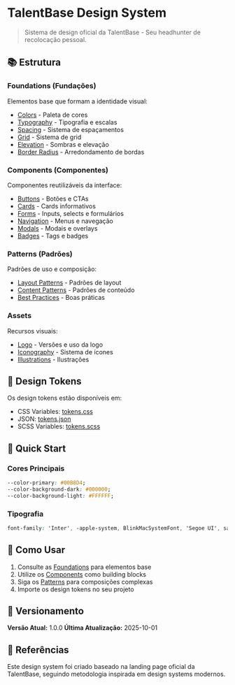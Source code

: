 # TalentBase Design System

> Sistema de design oficial da TalentBase - Seu headhunter de recolocação pessoal.

## 📚 Estrutura

### Foundations (Fundações)
Elementos base que formam a identidade visual:
- [Colors](./foundations/colors.md) - Paleta de cores
- [Typography](./foundations/typography.md) - Tipografia e escalas
- [Spacing](./foundations/spacing.md) - Sistema de espaçamentos
- [Grid](./foundations/grid.md) - Sistema de grid
- [Elevation](./foundations/elevation.md) - Sombras e elevação
- [Border Radius](./foundations/border-radius.md) - Arredondamento de bordas

### Components (Componentes)
Componentes reutilizáveis da interface:
- [Buttons](./components/buttons.md) - Botões e CTAs
- [Cards](./components/cards.md) - Cards informativos
- [Forms](./components/forms.md) - Inputs, selects e formulários
- [Navigation](./components/navigation.md) - Menus e navegação
- [Modals](./components/modals.md) - Modais e overlays
- [Badges](./components/badges.md) - Tags e badges

### Patterns (Padrões)
Padrões de uso e composição:
- [Layout Patterns](./patterns/layouts.md) - Padrões de layout
- [Content Patterns](./patterns/content.md) - Padrões de conteúdo
- [Best Practices](./patterns/best-practices.md) - Boas práticas

### Assets
Recursos visuais:
- [Logo](./assets/logo.md) - Versões e uso da logo
- [Iconography](./assets/iconography.md) - Sistema de ícones
- [Illustrations](./assets/illustrations.md) - Ilustrações

## 🎨 Design Tokens

Os design tokens estão disponíveis em:
- CSS Variables: [tokens.css](./tokens/tokens.css)
- JSON: [tokens.json](./tokens/tokens.json)
- SCSS Variables: [tokens.scss](./tokens/tokens.scss)

## 🚀 Quick Start

### Cores Principais
```css
--color-primary: #00B8D4;
--color-background-dark: #000000;
--color-background-light: #FFFFFF;
```

### Tipografia
```css
font-family: 'Inter', -apple-system, BlinkMacSystemFont, 'Segoe UI', sans-serif;
```

## 📖 Como Usar

1. Consulte as [Foundations](./foundations/) para elementos base
2. Utilize os [Components](./components/) como building blocks
3. Siga os [Patterns](./patterns/) para composições complexas
4. Importe os design tokens no seu projeto

## 🔄 Versionamento

**Versão Atual:** 1.0.0
**Última Atualização:** 2025-10-01

## 📝 Referências

Este design system foi criado baseado na landing page oficial da TalentBase, seguindo metodologia inspirada em design systems modernos.
